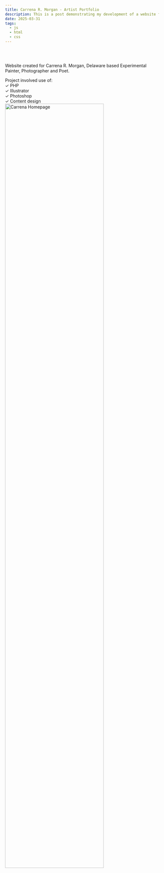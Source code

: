 ```yaml
---
title: Carrena R. Morgan - Artist Portfolio
description: This is a post demonstrating my development of a website for Wilmington Delaware artist, Carrena R. Morgan.
date: 2025-03-31
tags: 
  - js
  - html
  - css
---
```

<br>
<br>
<p>Website created for Carrena R. Morgan, Delaware based Experimental Painter, Photographer and Poet.</p>
<p>Project involved use of:
<br>✓ PHP
<br>✓ Illustrator
<br>✓ Photoshop
<br>✓ Content design
<br><img src="/img/carrena.png" class="img-responsive" alt="Carrena Homepage" style="width: 80%;">
</p>

